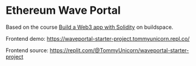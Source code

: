 # Ethereum Wave Portal

Based on the course [Build a Web3 app with Solidity](https://buildspace.so/p/build-solidity-web3-app) on buildspace.

Frontend demo: https://waveportal-starter-project.tommyunicorn.repl.co/

Frontend source: https://replit.com/@TommyUnicorn/waveportal-starter-project
